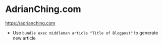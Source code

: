 # AdrianChing.com
https://adrianching.com


* Use `bundle exec middleman article "Title of Blogpost"` to generate new article
